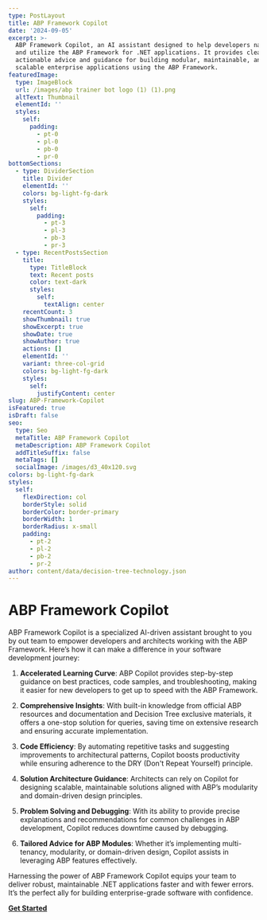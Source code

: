 ```yaml
---
type: PostLayout
title: ABP Framework Copilot
date: '2024-09-05'
excerpt: >-
  ABP Framework Copilot, an AI assistant designed to help developers navigate
  and utilize the ABP Framework for .NET applications. It provides clear,
  actionable advice and guidance for building modular, maintainable, and
  scalable enterprise applications using the ABP Framework.
featuredImage:
  type: ImageBlock
  url: /images/abp trainer bot logo (1) (1).png
  altText: Thumbnail
  elementId: ''
  styles:
    self:
      padding:
        - pt-0
        - pl-0
        - pb-0
        - pr-0
bottomSections:
  - type: DividerSection
    title: Divider
    elementId: ''
    colors: bg-light-fg-dark
    styles:
      self:
        padding:
          - pt-3
          - pl-3
          - pb-3
          - pr-3
  - type: RecentPostsSection
    title:
      type: TitleBlock
      text: Recent posts
      color: text-dark
      styles:
        self:
          textAlign: center
    recentCount: 3
    showThumbnail: true
    showExcerpt: true
    showDate: true
    showAuthor: true
    actions: []
    elementId: ''
    variant: three-col-grid
    colors: bg-light-fg-dark
    styles:
      self:
        justifyContent: center
slug: ABP-Framework-Copilot
isFeatured: true
isDraft: false
seo:
  type: Seo
  metaTitle: ABP Framework Copilot
  metaDescription: ABP Framework Copilot
  addTitleSuffix: false
  metaTags: []
  socialImage: /images/d3_40x120.svg
colors: bg-light-fg-dark
styles:
  self:
    flexDirection: col
    borderStyle: solid
    borderColor: border-primary
    borderWidth: 1
    borderRadius: x-small
    padding:
      - pt-2
      - pl-2
      - pb-2
      - pr-2
author: content/data/decision-tree-technology.json
---
```

# **ABP Framework Copilot**



ABP Framework Copilot is a specialized AI-driven assistant brought to you by out team to empower developers and architects working with the ABP Framework. Here’s how it can make a difference in your software development journey:

1.  **Accelerated Learning Curve**: ABP Copilot provides step-by-step guidance on best practices, code samples, and troubleshooting, making it easier for new developers to get up to speed with the ABP Framework.

2.  **Comprehensive Insights**: With built-in knowledge from official ABP resources and documentation and Decision Tree exclusive materials, it offers a one-stop solution for queries, saving time on extensive research and ensuring accurate implementation.

3.  **Code Efficiency**: By automating repetitive tasks and suggesting improvements to architectural patterns, Copilot boosts productivity while ensuring adherence to the DRY (Don't Repeat Yourself) principle.

4.  **Solution Architecture Guidance**: Architects can rely on Copilot for designing scalable, maintainable solutions aligned with ABP’s modularity and domain-driven design principles.

5.  **Problem Solving and Debugging**: With its ability to provide precise explanations and recommendations for common challenges in ABP development, Copilot reduces downtime caused by debugging.

6.  **Tailored Advice for ABP Modules**: Whether it’s implementing multi-tenancy, modularity, or domain-driven design, Copilot assists in leveraging ABP features effectively.

Harnessing the power of ABP Framework Copilot equips your team to deliver robust, maintainable .NET applications faster and with fewer errors. It’s the perfect ally for building enterprise-grade software with confidence.

[**Get Started**](https://chatgpt.com/g/g-VaQk5VKav-abp-framework-copilot)
